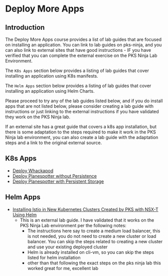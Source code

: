 # Deploy More Apps

## Introduction

The Deploy More Apps course provides a list of lab guides that are focused on installing an application. You can link to lab guides on pks-ninja, and you can also link to external sites that have good instructions - IF you have verified that you can complete the external exercise on the PKS Ninja Lab Environment. 

The `K8s Apps` section below provides a listing of lab guides that cover installing an application using K8s manifests. 

The `Helm Apps` section below provides a listing of lab guides that cover installing an application using Helm Charts. 

Please proceed to try any of the lab guides listed below, and if you do install apps that are not listed below, please consider creating a lab guide with instructions or just linking to the external instructions if you have validated they work on the PKS Ninja lab. 

If an external site has a great guide that covers a k8s app installation, but there is some adaptation to the steps required to make it work in the PKS Ninja lab environment, you can also create a lab guide with the adaptation steps and a link to the original external source. 


## K8s Apps

- [Deploy Whackapod](https://github.com/CNA-Tech/PKS-Ninja/tree/master/LabGuides/DeployWhackapod-DW3947)
- [Deploy Planespotter without Persistence](https://github.com/CNA-Tech/PKS-Ninja/tree/master/LabGuides/DeployPlanespotter-DP6539)
- [Deploy Planespotter with Persistent Storage](https://github.com/CNA-Tech/PKS-Ninja/tree/master/LabGuides/PksStorageAndPersist-SP7357)

## Helm Apps

- [Installing Istio in New Kubernetes Clusters Created by PKS with NSX-T Using Helm](https://github.com/CNA-Tech/Apps-on-PKS/tree/master/istio)
  - This is an external lab guide. I have validated that it works on the PKS Ninja Lab environment per the following notes:
    - The instructions here say to create a medium load balancer, this is not needed, you do not need to create a new cluster or load balancer. You can skip the steps related to creating a new cluster and use your existing deployed cluster
    - Helm is already installed on cli-vm, so you can skip the steps listed for helm installation
    - other than that following the exact steps on the pks ninja lab this worked great for me, excellent lab


